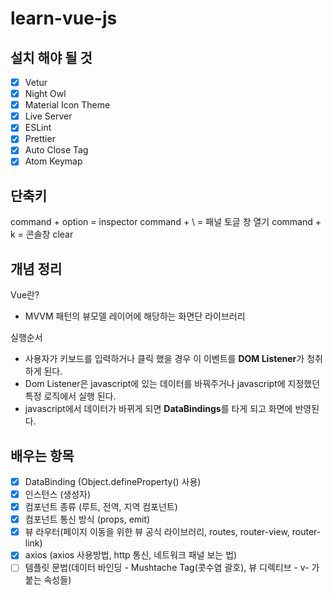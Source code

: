 # learn-vue-js

## 설치 해야 될 것

- [x] Vetur
- [x] Night Owl
- [x] Material Icon Theme
- [x] Live Server
- [x] ESLint
- [x] Prettier
- [x] Auto Close Tag
- [x] Atom Keymap

## 단축키

command + option = inspector
command + \ = 패널 토글 창 열기
command + k = 콘솔창 clear

## 개념 정리

Vue란?

- MVVM 패턴의 뷰모델 레이어에 해당하는 화면단 라이브러리

실행순서

- 사용자가 키보드를 입력하거나 클릭 했을 경우 이 이벤트를 **DOM Listener**가 청취하게 된다.
- Dom Listener은 javascript에 있는 데이터를 바꿔주거나 javascript에 지정했던 특정 로직에서 실행 된다.
- javascript에서 데이터가 바뀌게 되면 **DataBindings**를 타게 되고 화면에 반영된다.

## 배우는 항목

- [x] DataBinding (Object.defineProperty() 사용)
- [x] 인스턴스 (생성자)
- [x] 컴포넌트 종류 (루트, 전역, 지역 컴포넌트)
- [x] 컴포넌트 통신 방식 (props, emit)
- [x] 뷰 라우터(페이지 이동을 위한 뷰 공식 라이브러리, routes, router-view, router-link)
- [x] axios (axios 사용방법, http 통신, 네트워크 패널 보는 법)
- [ ] 템플릿 문법(데이터 바인딩 - Mushtache Tag(콧수염 괄호), 뷰 디렉티브 - v- 가 붙는 속성들)
